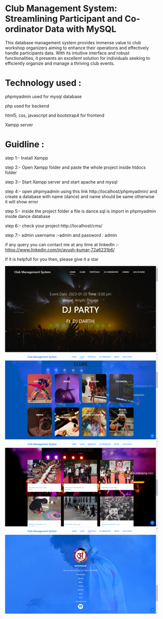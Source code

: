 # Club Management System: Streamlining Participant and Co-ordinator Data with MySQL
This database management system provides immense value to club workshop organizers aiming to enhance their operations and effectively handle participants data. With its intuitive interface and robust functionalities, it presents an excellent solution for individuals seeking to efficiently organize and manage a thriving club events.
# Technology used :
phpmyadmin used for mysql database

php used for backend

html5, css, javascript and bootstrap4 for frontend

Xampp server
# Guidline :

step 1:- Install Xampp

step 2:- Open Xampp folder and paste the whole project inside htdocs folder

step 3:- Start Xampp server and start apache and mysql

step 4:- open phpmyadmin using this link http://localhost/phpmyadmin/ and create a database with name (dance) and name should be same otherwise it will show error

step 5:- inside the project folder a file is dance.sql is import in phpmyadmin inside dance database

step 6:- check your project http://localhost/cms/

step 7:- admin username :-admin and password : admin

if any query you can contact me at any time at linkedIn :- https://www.linkedin.com/in/ayush-kumar-72a6231b6/

If it is helpfull for you then, please give it a star


![Homepage](./readmeIMG/image.png)
![Clubs](./readmeIMG/image-1.png)
![Portfolio](./readmeIMG/image-2.png)
![Footer](./readmeIMG/image-3.png)